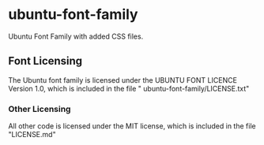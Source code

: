 # ubuntu-font-family

Ubuntu Font Family with added CSS files.

## Font Licensing

The Ubuntu font family is licensed under the UBUNTU FONT LICENCE Version 1.0, which is included in the file "
ubuntu-font-family/LICENSE.txt"

### Other Licensing

All other code is licensed under the MIT license, which is included in the file "LICENSE.md"
